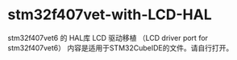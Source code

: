# stm32f407vet-with-LCD-HAL
stm32f407vet6 的 HAL库 LCD 驱动移植 （LCD driver port for stm32f407vet6）
内容是适用于STM32CubeIDE的文件。请自行打开。
